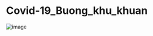 # Covid-19_Buong_khu_khuan

![image](https://user-images.githubusercontent.com/52823704/119444723-e7936b00-bd55-11eb-994f-8b96618a82fa.png)
